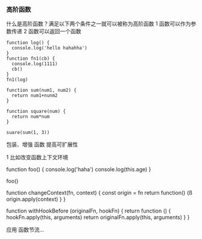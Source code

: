 ### 高阶函数
什么是高阶函数？满足以下两个条件之一就可以被称为高阶函数
1 函数可以作为参数传递
2 函数可以返回一个函数


```
function log() {
  console.log('hello hahahha')
}
function fn1(cb) {
  console.log(1111)
  cb()
}
fn1(log)
```

```
function sum(num1, num2) {
  return num1+nunm2
}

function square(num) {
  return num*num
}

suare(sum(1, 3))
```

包装、增强 函数 提高可扩展性 

1 比如改变函数上下文环境

function foo() {
  console.log('haha')
  console.log(this.age)
}

foo()

function changeContext(fn, context) {
  const origin = fn
  return function() {ß
      origin.apply(context)
  }
}



function withHookBefore (originalFn, hookFn) {
  return function () {
    hookFn.apply(this, arguments)
    return originalFn.apply(this, arguments)
  }
}

应用 函数节流...
